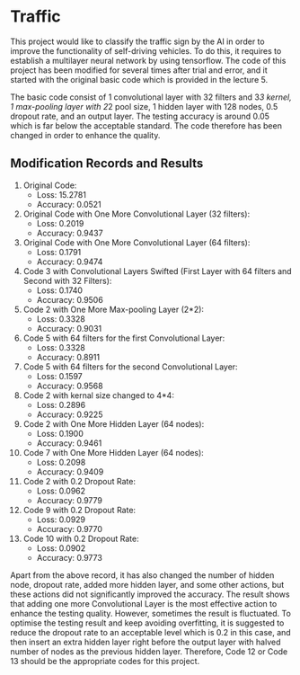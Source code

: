 # Traffic
This project would like to classify the traffic sign by the AI in order to improve the functionality of self-driving vehicles. To do this, it requires to establish a multilayer neural network by using tensorflow. The code of this project has been modified for several times after trial and error, and it started with the original basic code which is provided in the lecture 5.

The basic code consist of 1 convolutional layer with 32 filters and 3*3 kernel, 1 max-pooling layer with 2*2 pool size, 1 hidden layer with 128 nodes, 0.5 dropout rate, and an output layer. The testing accuracy is around 0.05 which is far below the acceptable standard. The code therefore has been changed in order to enhance the quality.

## Modification Records and Results
1. Original Code:
    * Loss: 15.2781
    * Accuracy: 0.0521
2. Original Code with One More Convolutional Layer (32 filters): 
    * Loss: 0.2019
    * Accuracy: 0.9437
3. Original Code with One More Convolutional Layer (64 filters): 
    * Loss: 0.1791
    * Accuracy: 0.9474
4. Code 3 with Convolutional Layers Swifted (First Layer with 64 filters and Second with 32 Filters): 
    * Loss: 0.1740
    * Accuracy: 0.9506
5. Code 2 with One More Max-pooling Layer (2*2):
    * Loss: 0.3328
    * Accuracy: 0.9031
6. Code 5 with 64 filters for the first Convolutional Layer:
    * Loss: 0.3328
    * Accuracy: 0.8911
7. Code 5 with 64 filters for the second Convolutional Layer:
    * Loss: 0.1597
    * Accuracy: 0.9568
8. Code 2 with kernal size changed to 4*4:
    * Loss: 0.2896
    * Accuracy: 0.9225
9. Code 2 with One More Hidden Layer (64 nodes):
    * Loss: 0.1900
    * Accuracy: 0.9461
10. Code 7 with One More Hidden Layer (64 nodes):
    * Loss: 0.2098
    * Accuracy: 0.9409
11. Code 2 with 0.2 Dropout Rate:
    * Loss: 0.0962
    * Accuracy: 0.9779
12. Code 9 with 0.2 Dropout Rate:
    * Loss: 0.0929
    * Accuracy: 0.9770
13. Code 10 with 0.2 Dropout Rate:
    * Loss: 0.0902
    * Accuracy: 0.9773

Apart from the above record, it has also changed the number of hidden node, dropout rate, added more hidden layer, and some other actions, but these actions did not significantly improved the accuracy. The result shows that adding one more Convolutional Layer is the most effective action to enhance the testing quality. However, sometimes the result is fluctuated. To optimise the testing result and keep avoiding overfitting, it is suggested to reduce the dropout rate to an acceptable level which is 0.2 in this case, and then insert an extra hidden layer right before the output layer with halved number of nodes as the previous hidden layer. Therefore, Code 12 or Code 13 should be the appropriate codes for this project.